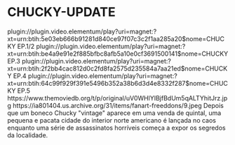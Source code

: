 # CHUCKY-UPDATE

<item>
<title>[COLOR silver][B] CHUCKY 2º TEMPORADA [/COLOR][/B][COLOR yellow]  FULL HD  [B][/COLOR][/B]</title>
<link>plugin://plugin.video.elementum/play?uri=magnet:?xt=urn:btih:5e03eb666b91281d840ce97f07c3c2f1aa285a20$nome=CHUCKY EP.1/2</link>
<link>plugin://plugin.video.elementum/play?uri=magnet:?xt=urn:btih:be4a9e91e2f885bfbc8afb5a10e0cf3691500141$nome=CHUCKY EP.3</link>
<link>plugin://plugin.video.elementum/play?uri=magnet:?xt=urn:btih:2f2bb4cac812d0c2fd8fa2575d235584a7aa21ed$nome=CHUCKY EP.4</link>
<link>plugin://plugin.video.elementum/play?uri=magnet:?xt=urn:btih:64c99f929f391e5496b352a38b6d3d4e8332f287$nome=CHUCKY EP.5</link>
<thumbnail>https://www.themoviedb.org/t/p/original/uV0WHlYIBjfBdUm5qALTYhitJrz.jpg</thumbnail>
<fanart>https://ia801404.us.archive.org/31/items/fanart-freeddons/9.jpeg</fanart>
<info>Depois que um boneco Chucky "vintage" aparece em uma venda de quintal, uma pequena e pacata cidade do interior norte americano é lançada no caos enquanto uma série de assassinatos horríveis começa a expor os segredos da localidade.</info>
</item> 

